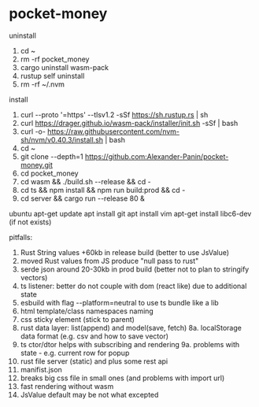 # pocket-money

uninstall
1. cd ~
2. rm -rf pocket_money
3. cargo uninstall wasm-pack
4. rustup self uninstall
5. rm -rf ~/.nvm

install 
1. curl --proto '=https' --tlsv1.2 -sSf https://sh.rustup.rs | sh
2. curl https://drager.github.io/wasm-pack/installer/init.sh -sSf | bash
3. curl -o- https://raw.githubusercontent.com/nvm-sh/nvm/v0.40.3/install.sh | bash
4. cd ~
5. git clone --depth=1 https://github.com:Alexander-Panin/pocket-money.git
6. cd pocket_money
7. cd wasm && ./build.sh --release && cd -
8. cd ts && npm install && npm run build:prod && cd -
9. cd server && cargo run --release 80 &

ubuntu
apt-get update 
apt install git
apt install vim
apt-get install libc6-dev (if not exists) 


pitfalls:

1. Rust String values +60kb in release build (better to use JsValue)
2. moved Rust values from JS produce "null pass to rust"  
3. serde json around 20-30kb in prod build (better not to plan to stringify vectors)
4. ts listener: better do not couple with dom (react like) due to additional state
5. esbuild with flag --platform=neutral to use ts bundle like a lib
6. html template/class namespaces naming
7. css sticky element (stick to parent)
8. rust data layer: list(append) and model(save, fetch)
8a. localStorage data format (e.g. csv and how to save vector) 
9.  ts ctor/dtor helps with subscribing and rendering 
9a. problems with state - e.g. current row for popup
10. rust file server (static) and plus some rest api
11. manifist.json
12. breaks big css file in small ones (and problems with import url)
13. fast rendering without wasm
14. JsValue default may be not what excepted
